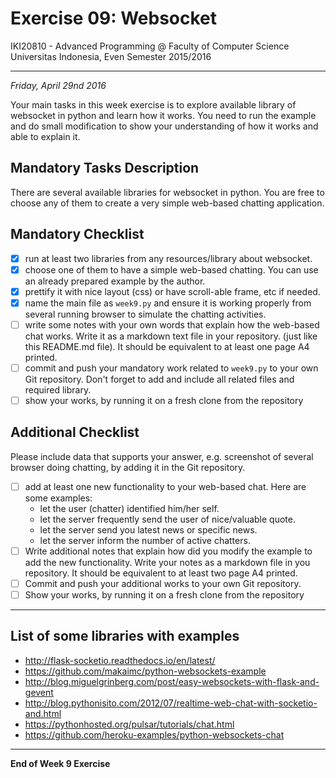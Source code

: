 Exercise 09: Websocket
==========================================================

IKI20810 - Advanced Programming @ Faculty of Computer Science
Universitas Indonesia, Even Semester 2015/2016

* * *

*Friday, April 29nd 2016*

Your main tasks in this week exercise is to explore
available library of websocket in python and learn how it works.
You need to run the example and do small modification to show
your understanding of how it works and able to explain it.


Mandatory Tasks Description
---------------------------

There are several available libraries for websocket in python.
You are free to choose any of them to create a very simple
web-based chatting application.

Mandatory Checklist
-------------------

- [X] run at least two libraries from any resources/library about websocket.
- [X] choose one of them to have a simple web-based chatting. You can use an already prepared example by the author.
- [X] prettify it with nice layout (css) or have scroll-able frame, etc if needed.
- [X] name the main file as `week9.py` and ensure it is working properly from several running browser to simulate the chatting activities.
- [ ] write some notes with your own words that explain how the web-based chat works. Write it as a markdown text file in your repository. (just like this README.md file). It should be equivalent to at least one page A4 printed.
- [ ] commit and push your mandatory work related to `week9.py` to your own Git repository. Don't forget to add and include all related files and required library.
- [ ] show your works, by running it on a fresh clone from the repository

Additional Checklist
--------------------

Please include data that supports your answer, e.g. screenshot of several browser doing chatting, by adding it in the Git repository.  

- [ ] add at least one new functionality to your web-based chat. Here are some examples:
    * let the user (chatter) identified him/her self.
    * let the server frequently send the user of nice/valuable quote.
    * let the server send you latest news or specific news.
    * let the server inform the number of active chatters.
- [ ] Write additional notes that explain how did you modify the example to add the new functionality. Write your notes as a markdown file in you repository. It should be equivalent to at least two page A4 printed.
- [ ] Commit and push your additional works to your own Git repository.
- [ ] Show your works, by running it on a fresh clone from the repository

- - -

List of some libraries with examples
------------------------------------

* http://flask-socketio.readthedocs.io/en/latest/
* https://github.com/makaimc/python-websockets-example
* http://blog.miguelgrinberg.com/post/easy-websockets-with-flask-and-gevent
* http://blog.pythonisito.com/2012/07/realtime-web-chat-with-socketio-and.html
* https://pythonhosted.org/pulsar/tutorials/chat.html
* https://github.com/heroku-examples/python-websockets-chat

- - -
**End of Week 9 Exercise**
